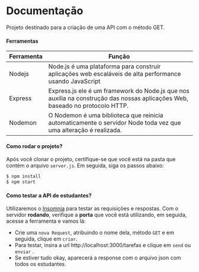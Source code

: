 # Documentação

Projeto destinado para a criação de uma API com o método GET. 

#### Ferramentas

| Ferramenta | Função |
| ------ | ------ |
| Nodejs | Node.js é uma plataforma para construir aplicações web escaláveis de alta performance usando JavaScript |
| Express |  Express.js ele é um framework do Node.js que nos auxilia na construção das nossas aplicações Web, baseado no protocolo HTTP.|
| Nodemon | O Nodemon é uma biblioteca que reinicia automaticamente o servidor Node toda vez que uma alteração é realizada. | 

#### Como rodar o projeto?
Após você clonar o projeto, certifique-se que você está na pasta que contém o arquivo ```server.js```. Em seguida, siga os passos abaixo:

```sh
$ npm install
$ npm start
```

#### Como testar a API de estudantes?

Utilizaremos o [Insomnia](https://insomnia.rest/) para testar as requisições e respostas. Com o servidor **rodando**, verifique a **porta** que você está utilizando, em seguida, acesse a ferramenta e vamos lá:

* Crie uma ```nova Request```, atribuindo o nome dela, método ```GET``` e em seguida, clique em ```criar```.
* Para testar, insira a url http://localhost:3000/tarefas e clique em ```send``` ou ```enviar``` .
* Se estiver tudo okay, aparecerá a response com o arquivo json com todos os estudantes. 

